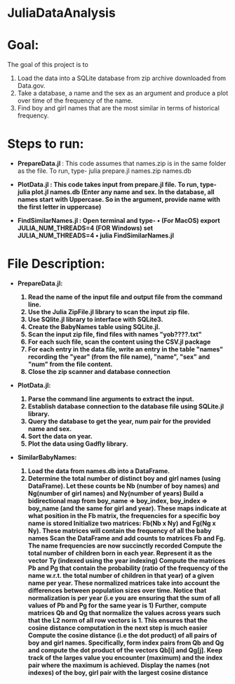 # JuliaDataAnalysis
# Goal:
The goal of this project is to 
1) Load the data into a SQLite database from zip archive downloaded from Data.gov.
2) Take a database, a name  and the sex as an argument and produce a plot over time of the frequency of the name.
3) Find boy and girl names that are the most similar in terms of historical frequency. 

# Steps to run:

- <b> PrepareData.jl </b>: This code assumes that names.zip is in the same folder as the file.
   To run, type- julia prepare.jl names.zip names.db

- <b> PlotData.jl : This code takes input from prepare.jl file.
   To run, type- julia plot.jl names.db <name> <sex>
   (Enter any name and sex. In the database, all names start with Uppercase. So in the argument, provide name with the first letter in uppercase)
  
- <b> FindSimilarNames.jl : Open terminal and type-
                         • (For MacOS) export JULIA_NUM_THREADS=4 
                           (FOR Windows) set JULIA_NUM_THREADS=4
                         • julia FindSimilarNames.jl
   
# File Description:  
- PrepareData.jl: 
  1) Read the name of the input file and output file from the command line.
  2) Use the Julia ZipFile.jl library to scan the input zip file. 
  3) Use SQlite.jl library to interface with SQLite3.
  4) Create the BabyNames table using SQLite.jl.  
  5) Scan the input zip file, find files with names "yob????.txt"
  6) For each such file, scan the content using the CSV.jl package 
  7) For each entry in the data file, write an entry in the table "names" recording the "year" (from the file name), "name", "sex" and "num" from the file content.
  8) Close the zip scanner and database connection
 
- PlotData.jl:
  1) Parse the command line arguments to extract the input.
  2) Establish database connection to the database file using SQLite.jl library.
  3) Query the database to get the year, num pair for the provided name and sex.
  4) Sort the data on year.
  5) Plot the data using Gadfly library.
   
 - SimilarBabyNames:
   1) Load the data from names.db into a DataFrame.
   2) Determine the total number of distinct boy and girl names (using DataFrame). Let these counts be Nb (number of boy names) and Ng(number of girl names) and Ny(number of years)
Build a bidirectional map from boy_name => boy_index, boy_index => boy_name (and the same for girl and year). These maps indicate at what position in the Fb matrix, the frequencies for a specific boy name is stored
Initialize two matrices: Fb(Nb x Ny) and Fg(Ng x Ny). These matrices will contain the frequency of all the baby names
Scan the DataFrame and add counts to matrices Fb and Fg. The name frequencies are now succinctly recorded
Compute the total number of children born in each year. Represent it as the vector Ty (indexed using the year indexing)
Compute the matrices Pb and Pg that contain the probability (ratio of the frequency of the name w.r.t. the total number of children in that year) of a given name per year. These normalized matrices take into account the differences between population sizes over time. Notice that normalization is per year (i.e you are ensuring that the sum of all values of Pb and Pg for the same year is 1)
Further, compute matrices Qb and Qg that normalize the values across years such that the L2 norm of all row vectors is 1. This ensures that the cosine distance computation in the next step is much easier
Compute the cosine distance (i.e the dot product) of all pairs of boy and girl names. Specifically, form index pairs from Qb and Qg and compute the dot product of the vectors Qb[i] and Qg[j]. Keep track of the larges value you encounter (maximum) and the index pair where the maximum is achieved.
Display the names (not indexes) of the boy, girl pair with the largest cosine distance 
  
